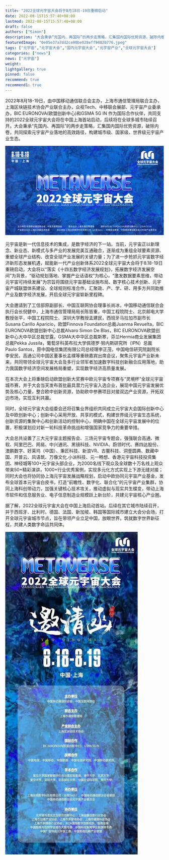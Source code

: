 ```yaml
---
title: "2022全球元宇宙大会将于8月18日-19日重磅启动"
date: 2022-08-15T15:57:40+08:00
lastmod: 2022-08-15T15:57:40+08:00
draft: false
authors: ["Simon"]
description: "大会秉承“先国内、再国际”的两步走策略，汇集国内国际优势资源，破除内卷，共同探索元宇宙产业落地的高效路径，构建城市级、国家级、世界级元宇宙产业生态。"
featuredImage: "0e05e37a7dd2ce90be028eff9402b776.jpeg"
tags: ["元宇宙","元宇宙大会","国内元宇宙大会","元宇宙产业","全球元宇宙大会"]
categories: ["news"]
news: ["元宇宙"]
weight: 
lightgallery: true
pinned: false
recommend: true
recommend1: true
---
```


2022年8月18-19日，由中国移动通信联合会主办，上海市通信管理局联合主办，上海区块链技术协会产业联合主办，众视Tech、中移联会展部、元宇宙产业委承办，BIC EURONOVA(欧盟创新中心)和GSMA 5G IN 作为国际合作伙伴，共同支持的2022全球元宇宙大会将在中国上海首站启动，后续将在全球多城市陆续召开。大会秉承“先国内、再国际”的两步走策略，汇集国内国际优势资源，破除内卷，共同探索元宇宙产业落地的高效路径，构建城市级、国家级、世界级元宇宙产业生态。

![配图](500fd9f9d72a60590d9e0c7facd8f891013bbac4.jpeg)

元宇宙是新一代信息技术的集成，是数字经济的下一站。当前，元宇宙正以新理念、新业态、新模式与多产业的发展完美互通融合，逐渐成为重组全球要素资源、重塑全球产业结构、改变全球产业发展的关键力量；为了进一步抢抓元宇宙数字经济新形态发展机遇，赋能新一代产业创新体系2022全球元宇宙大会将于8.18-19日重磅启动，大会将以“落实《十四五数字经济发展规划》，拓展数字经济发展空间”为背景，“驱动规划落地、掌握产业话语权”为核心，“激发数据要素思维，带动元宇宙可持续发展”为宗旨将围绕元宇宙基础设施布局、数字核心技术创新、元宇宙产城联盟体系建设、全球规则标准合作，汇聚政、产、学、研、用多方共同助推产业及数字经济发展，开启全球元宇宙崭新里程碑。

大会邀请到了工信部原副部长、中国互联网协会理事长尚冰，中国移动通信联合会执行会长倪健中，上海市通信管理局局长陈皆重，中国工程院院士、北京邮电大学教授张平，中国工程院院士、深圳大学教授孟建民，西班牙马拉加市副市长Susana Carillo Aparicio，欧盟Finnova Foundation总裁Juanma Revuelta，BIC EURONOVA欧盟创新中心总裁Alvaro Simon De Blas，BIC EURONOVA欧盟创新中心大中华区总裁甘露，GSMA大中华区总裁斯寒，芬兰Hermia商业发展集团总裁Pekka Jussila，葡萄牙科英布拉大学佩德罗·努内斯研究所（IPN）总裁Paulo Santos，原中国电信集团有限公司总经理李正茂，中国电信研究院副院长李安民，高通公司中国区董事长孟樸等重磅嘉宾出席会议，聚焦元宇宙产业新未来，共同带领全球元宇宙大会及多行业领军者加速数字科技创新融合应用落地，助力我国数字经济空间发展格局重塑，实现数字经济高质量发展。

在本次大会上将重磅启动欧盟创新大奖赛中欧元宇宙专项赛与“灵境杯”全球元宇宙城市赛，并于大会当天发布首批最具潜力元宇宙入选企业，展现中国元宇宙发展优势及核心力量，整合欧中创新资源，协助欧中参赛项目对接双边产业资源，开拓双边市场，实现互利共赢。

同时，全球元宇宙大会组委会还将召集业界组织共同成立元宇宙大会国际创新中心及中欧创新中心；创新中心采用开放、共享的模式，构建世界级元宇宙生态系统，创新资源的集聚中心和创新活动的控制中心，明确中国在全球元宇宙发展中的位置，积极谋划应对新一轮科技革命挑战和增强国家竞争力的重要举措。

大会总共设置了三大元宇宙主题报告会、三场元宇宙专题会，强强联合高通、微软、阿里巴巴、网易、中兴通讯、黑镜科技、NVIDIA、蔚领时代、赛四达股份、澳鹏数字、好莱坞（中国）、秉匠科技、新浪VR、古鳌科技、洞壹圆典、数藏中国、开普云、风语筑、万像文化.小派科技、元一畅想、香港元宇宙科技投资集团、神经城等100+元宇宙头部企业，为2000名线下观众及全球数十万名线上观众带来50+精彩演讲，1000+行业优秀案例，实现多元化方式实现上下游无缝对接；同时大会也将协同协上海元宇宙发展战略规划，启动中欧协同元宇宙产业基金，发布全球首本元宇宙白皮书，打造“前瞻性、数字化、联合化”的元宇宙产业集群，协同上海科创带动力，加强关键核心技术攻关，推动虚拟与现实共生蝶变，带动上海市软件和信息服务业、电子信息制造业规模跃上新台阶，共建元宇宙核心产业圈。

据了解，2022全球元宇宙大会在中国上海启动首站。后续在其它城市陆续召开，并于西班牙、比利时、德国、法国、新加坡、韩国等国际城市建立大会分会场，打开全球元宇宙城市节点，旨在带领产业立足中国，放眼世界，筑就数字世界新征程，共建人类数字命运共同体。

![配图](78310a55b319ebc468188e2506ca03f61f171625.jpeg)